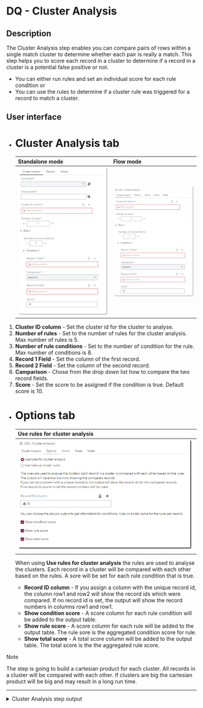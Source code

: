 # DQ - Cluster Analysis #

## Description ##
The Cluster Analysis step enables you can compare pairs of rows within a single match cluster to determine whether each pair is really a match. This step helps you to score each record in a cluster to determine if a record in a cluster is a potential false positive or not.

* You can either run rules and set an individual score for each rule condition or
* You can use the rules to determine if a cluster rule was triggered for a record to match a cluster.

## User interface ##

* # Cluster Analysis tab #
   | Standalone mode | Flow mode |
   | --- | --- |                  
   | ![](img/CA-ClusterAnalisis.jpg) | ![](img/CA-ClusterAnalisis-FL.jpg) |
1. **Cluster ID column** - Set the cluster id for the cluster to analyse.
2. **Number of rules** - Set to the number of rules for the cluster analysis. Max number of rules is 5.
3. **Number of rule conditions** - Set to the number of condition for the rule. Max number of conditions is 8.
4. **Record 1 Field** - Set the column of the first record.
5. **Record 2 Field** - Set the column of the second record.
6. **Camparison** - Chose from the drop down list how to compare the two record fields.
7. **Score** - Set the score to be assigned if the condition is true. Default score is 10.

* # Options tab #
   | Use rules for cluster analysis |
   | --- |                  
   | ![](img/CA-Options.jpg) |
  
   When using **Use rules for cluster analysis** the rules are used to analyse the clusters. Each record in a cluster will be compared with each other based on the rules.
   A sore will be set for each rule condition that is true.
   - **Record ID column** - If you assign a column with the unique record id, the column row1 and row2 will show the record ids which were compared. If no record id is set, the output will show the record numbers in columns row1 and row1.
   - **Show condition score** - A score column for each rule condition will be added to the output table.
   - **Show rule score** - A score column for each rule will be added to the output table. The rule sore is the aggregated condition score for rule.
   - **Show total score** - A total score column will be added to the output table. The total score is the the aggregated rule score.

> [!NOTE]
> The step is going to build a cartesian product for each cluster. All records in a cluster will be compared with each other. If clusters are big the cartesian product will be big and may result in a long run time.  
---
  <details>
  <summary>Cluster Analysis step output</summary>
     
   | Use rules for cluster analysis - output columns |
   | --- |                  
   | ![](img/CA-output-00.jpg) |

   - Columns **row1 & row2** indicate the record id for the records that were compared.
   - Column **R1Score** shows the score for rule 1. The is the aggregated score for the rule 1 conditions.
   - Columns **R1C1 & R1C2** show the score for the two conditions of rule 1.
   - Column **total_score** show the aggregated score for rule 1 and rule 2.

   + Row 4 shows for columns row1 & row2 the same record id and for all score columns the value -1. The value -1 indicates that this record was already compared with all other records in the cluster. For the completeness of the cluster this record has still to be shown.
   </details>

